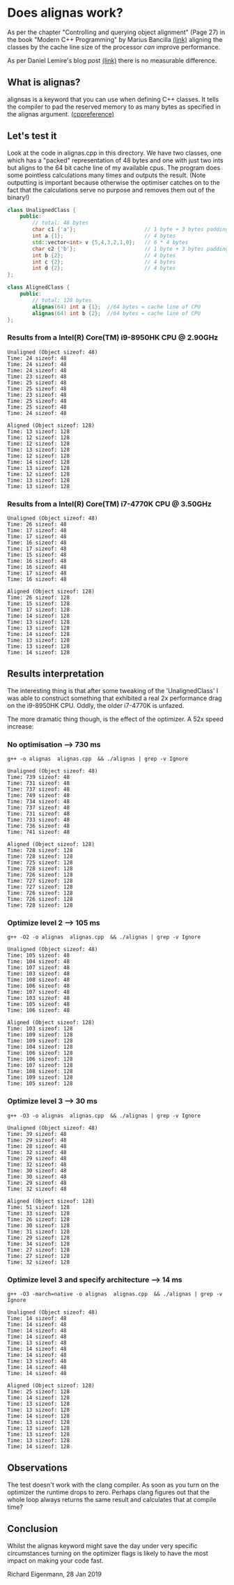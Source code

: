 # Does alignas work?

As per the chapter "Controlling and querying object alignment" (Page 27) in the book "Modern C++ Programming" by Marius Bancilla [(link)](https://www.packtpub.com/application-development/modern-c-programming-cookbook) aligning the classes by the cache line size of the processor *can* improve performance.

As per Daniel Lemire's blog post [(link)](https://lemire.me/blog/2012/05/31/data-alignment-for-speed-myth-or-reality) there is no measurable difference.

## What is alignas?

alignsas is a keyword that you can use when defining C++ classes. It tells the compiler to pad the reserved memory to as many bytes as specified in the alignas argument. [(cppreference)](https://en.cppreference.com/w/cpp/language/alignas)

## Let's test it

Look at the code in alignas.cpp in this directory. We have two classes, one which has a "packed" representation of 48 bytes and one with just two ints but aligns to the 64 bit cache line of my available cpus. The program does some pointless calculations many times and outputs the result. (Note outputting is important because otherwise the optimiser catches on to the fact that the calculations serve no purpose and removes them out of the binary!)

```cpp
class UnalignedClass {
    public:
        // total: 48 bytes
        char c1 {'a'};                      // 1 byte + 3 bytes padding
        int a {1};                          // 4 bytes
        std::vector<int> v {5,4,3,2,1,0};   // 6 * 4 bytes
        char c2 {'b'};                      // 1 byte + 3 bytes padding
        int b {2};                          // 4 bytes
        int c {2};                          // 4 bytes
        int d {2};                          // 4 bytes
};

class AlignedClass {
    public:
        // total: 128 bytes
        alignas(64) int a {1};  //64 bytes = cache line of CPU
        alignas(64) int b {2};  //64 bytes = cache line of CPU
};
```

### Results from a Intel(R) Core(TM) i9-8950HK CPU @ 2.90GHz

```
Unaligned (Object sizeof: 48)
Time: 24 sizeof: 48
Time: 24 sizeof: 48
Time: 24 sizeof: 48
Time: 23 sizeof: 48
Time: 25 sizeof: 48
Time: 25 sizeof: 48
Time: 23 sizeof: 48
Time: 25 sizeof: 48
Time: 25 sizeof: 48
Time: 24 sizeof: 48

Aligned (Object sizeof: 128)
Time: 13 sizeof: 128
Time: 12 sizeof: 128
Time: 12 sizeof: 128
Time: 13 sizeof: 128
Time: 12 sizeof: 128
Time: 14 sizeof: 128
Time: 13 sizeof: 128
Time: 12 sizeof: 128
Time: 13 sizeof: 128
Time: 13 sizeof: 128
```

### Results from a  Intel(R) Core(TM) i7-4770K CPU @ 3.50GHz

```
Unaligned (Object sizeof: 48)
Time: 26 sizeof: 48
Time: 17 sizeof: 48
Time: 17 sizeof: 48
Time: 16 sizeof: 48
Time: 17 sizeof: 48
Time: 15 sizeof: 48
Time: 16 sizeof: 48
Time: 16 sizeof: 48
Time: 17 sizeof: 48
Time: 16 sizeof: 48

Aligned (Object sizeof: 128)
Time: 26 sizeof: 128
Time: 15 sizeof: 128
Time: 17 sizeof: 128
Time: 14 sizeof: 128
Time: 13 sizeof: 128
Time: 13 sizeof: 128
Time: 14 sizeof: 128
Time: 13 sizeof: 128
Time: 13 sizeof: 128
Time: 14 sizeof: 128
```

## Results interpretation

The interesting thing is that after some tweaking of the 'UnalignedClass' I was able to construct something that exhibited a real 2x performance drag on the i9-8950HK CPU. Oddly, the older i7-4770K is unfazed.

The more dramatic thing though, is the effect of the optimizer. A 52x speed increase:

### No optimisation --> 730 ms

```
g++ -o alignas  alignas.cpp  && ./alignas | grep -v Ignore

Unaligned (Object sizeof: 48)
Time: 739 sizeof: 48
Time: 731 sizeof: 48
Time: 737 sizeof: 48
Time: 749 sizeof: 48
Time: 734 sizeof: 48
Time: 737 sizeof: 48
Time: 731 sizeof: 48
Time: 733 sizeof: 48
Time: 736 sizeof: 48
Time: 741 sizeof: 48

Aligned (Object sizeof: 128)
Time: 728 sizeof: 128
Time: 728 sizeof: 128
Time: 725 sizeof: 128
Time: 728 sizeof: 128
Time: 726 sizeof: 128
Time: 727 sizeof: 128
Time: 727 sizeof: 128
Time: 726 sizeof: 128
Time: 726 sizeof: 128
Time: 728 sizeof: 128
```

### Optimize level 2 --> 105 ms 

```
g++ -O2 -o alignas  alignas.cpp  && ./alignas | grep -v Ignore

Unaligned (Object sizeof: 48)
Time: 105 sizeof: 48
Time: 104 sizeof: 48
Time: 107 sizeof: 48
Time: 103 sizeof: 48
Time: 108 sizeof: 48
Time: 106 sizeof: 48
Time: 107 sizeof: 48
Time: 103 sizeof: 48
Time: 105 sizeof: 48
Time: 106 sizeof: 48

Aligned (Object sizeof: 128)
Time: 103 sizeof: 128
Time: 109 sizeof: 128
Time: 109 sizeof: 128
Time: 104 sizeof: 128
Time: 106 sizeof: 128
Time: 106 sizeof: 128
Time: 107 sizeof: 128
Time: 108 sizeof: 128
Time: 109 sizeof: 128
Time: 105 sizeof: 128
```

### Optimize level 3 --> 30 ms 

```
g++ -O3 -o alignas  alignas.cpp  && ./alignas | grep -v Ignore

Unaligned (Object sizeof: 48)
Time: 39 sizeof: 48
Time: 29 sizeof: 48
Time: 28 sizeof: 48
Time: 32 sizeof: 48
Time: 29 sizeof: 48
Time: 32 sizeof: 48
Time: 30 sizeof: 48
Time: 30 sizeof: 48
Time: 29 sizeof: 48
Time: 32 sizeof: 48

Aligned (Object sizeof: 128)
Time: 51 sizeof: 128
Time: 33 sizeof: 128
Time: 26 sizeof: 128
Time: 30 sizeof: 128
Time: 31 sizeof: 128
Time: 29 sizeof: 128
Time: 34 sizeof: 128
Time: 27 sizeof: 128
Time: 27 sizeof: 128
Time: 32 sizeof: 128
```

### Optimize level 3 and specify architecture --> 14 ms 

```
g++ -O3 -march=native -o alignas  alignas.cpp  && ./alignas | grep -v Ignore

Unaligned (Object sizeof: 48)
Time: 14 sizeof: 48
Time: 14 sizeof: 48
Time: 14 sizeof: 48
Time: 14 sizeof: 48
Time: 13 sizeof: 48
Time: 14 sizeof: 48
Time: 14 sizeof: 48
Time: 13 sizeof: 48
Time: 14 sizeof: 48
Time: 14 sizeof: 48

Aligned (Object sizeof: 128)
Time: 25 sizeof: 128
Time: 14 sizeof: 128
Time: 13 sizeof: 128
Time: 13 sizeof: 128
Time: 14 sizeof: 128
Time: 13 sizeof: 128
Time: 13 sizeof: 128
Time: 13 sizeof: 128
Time: 13 sizeof: 128
Time: 14 sizeof: 128
```

## Observations

The test doesn't work with the clang compiler. As soon as you turn on the optimizer the runtime drops to zero. Perhaps clang figures out that the whole loop always returns the same result and calculates that at compile time?

## Conclusion

Whilst the alignas keyword might save the day under very specific circumstances turning on the optimizer flags is likely to have the most impact on making your code fast.

Richard Eigenmann,
28 Jan 2019